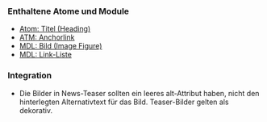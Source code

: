 ### Enthaltene Atome und Module
* [Atom: Titel (Heading)](../../atoms/headings/headings.html)
* [ATM: Anchorlink](../../atoms/anchorlink/anchorlink.html)
* [MDL: Bild (Image Figure)](../image_figure/image_figure.html)
* [MDL: Link-Liste](../linklist/linklist.html)

### Integration


* Die Bilder in News-Teaser sollten ein leeres alt-Attribut haben, nicht den hinterlegten Alternativtext für das Bild. Teaser-Bilder gelten als dekorativ. 
